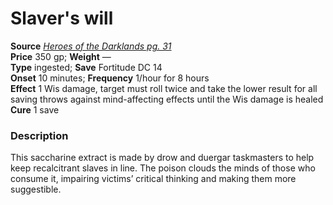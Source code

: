 # Slaver's will

**Source** [_Heroes of the Darklands pg. 31_](http://paizo.com/products/btpy9sjq)  
**Price** 350 gp; **Weight** —  
**Type** ingested; **Save** Fortitude DC 14  
**Onset** 10 minutes; **Frequency** 1/hour for 8 hours  
**Effect** 1 Wis damage, target must roll twice and take the lower result for all saving throws against mind-affecting effects until the Wis damage is healed  
**Cure** 1 save

### Description

This saccharine extract is made by drow and duergar taskmasters to help keep recalcitrant slaves in line. The poison clouds the minds of those who consume it, impairing victims’ critical thinking and making them more suggestible.